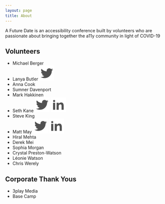 ```yaml
---
layout: page
title: About
---
```


A Future Date is an accessibility conference built by volunteers who are passionate about bringing together the a11y community in light of COVID-19

## Volunteers
* Michael Berger
* Lanya Butler [![Lanya Butler on Twitter](/public/twitter.svg)](https://twitter.com/chiefkikio)
* Anna Cook
* Sumner Davenport
* Mark Hakkinen
* Seth Kane [![Seth Kane on Twitter](/public/twitter.svg)](https://twitter.com/onesixtieth) [![Seth Kane on LinkedIn](/public/linkedin.svg)](https://www.linkedin.com/in/sethmkane/)
* Steve King
* Matt May [![Matt May on Twitter](/public/twitter.svg)](https://twitter.com/mattmay) [![Matt May on LinkedIn](/public/linkedin.svg)](https://www.linkedin.com/in/maymatt/)
* Hiral Mehta
* Derek Mei
* Sophia Morgan
* Crystal Preston-Watson
* Léonie Watson
* Chris Werely

## Corporate Thank Yous
* 3play Media
* Base Camp



